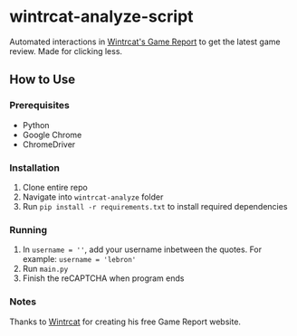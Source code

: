 # wintrcat-analyze-script
 
Automated interactions in [Wintrcat's Game Report](https://chess.wintrcat.uk/) to get the latest game review. Made for clicking less.

## How to Use
### Prerequisites
- Python 
- Google Chrome
- ChromeDriver

### Installation
1. Clone entire repo
2. Navigate into `wintrcat-analyze` folder
3. Run `pip install -r requirements.txt` to install required dependencies

### Running 
1. In `username = ''`, add your username inbetween the quotes. For example: `username = 'lebron'`
2. Run `main.py`
3. Finish the reCAPTCHA when program ends

### Notes
Thanks to [Wintrcat](https://github.com/WintrCat) for creating his free Game Report website.